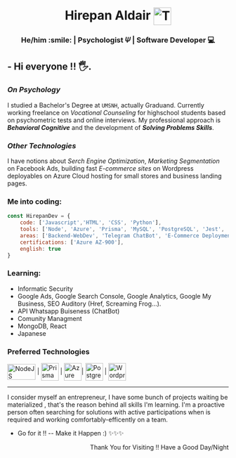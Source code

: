 <h1 align="center">Hirepan Aldair <a href="https://t.me/mussakovadev" target="_blank"><img align="center" src="https://user-images.githubusercontent.com/49933115/139837223-bf23d3a9-4638-4e17-994a-ac8678d5f517.png" alt="Telegram Contact" height="40" width="40" /><a/> </h1>
  
<h3 align="center"> He/him 	:smile: | Psychologist 𝛹 | Software Developer 💻</h3>
  
## - Hi everyone !! :raised_hand_with_fingers_splayed:.
  
  ### _On Psychology_

  I studied a Bachelor's Degree at `UMSNH`, actually Graduand. Currently working freelance on _Vocational Counseling_ for highschool students based on psychometric tests and online interviews.
My professional approach is ***Behavioral Cognitive*** and the development of ***Solving Problems Skills***.
 
  ### _Other Technologies_
 
  I have notions about _Serch Engine Optimization_, _Marketing Segmentation_ on Facebook Ads, building fast _E-commerce sites_ on Wordpress deployables on Azure Cloud hosting for small stores and business landing pages.
  
### Me into coding:
```js
const HirepanDev = {
    code: ['Javascript','HTML', 'CSS', 'Python'],
    tools: ['Node', 'Azure', 'Prisma', 'MySQL', 'PostgreSQL', 'Jest', 'Wordpress', 'Unix', 'Git'],
    areas: ['Backend-WebDev', 'Telegram ChatBot', 'E-Commerce Deployment'],
    certifications: ['Azure AZ-900'],
    english: true
}
```
### Learning:
  - Informatic Security
  - Google Ads, Google Search Console, Google Analytics, Google My Business, SEO Auditory (Href, Screaming Frog...).
  - API Whatsapp Buiseness (ChatBot)
  - Comunity Managment
  - MongoDB, React
  - Japanese
  
### Preferred Technologies
 <a href="https://nodejs.org/" target="_blank"><img align="center" src="https://user-images.githubusercontent.com/83685937/173199406-cc39d819-ea7f-413e-a240-8ec1e32ebc95.png" alt="NodeJS" height="36" width="64" /><a/> | 
 <a href="https://www.prisma.io/" target="_blank"><img align="center" src="https://avatars.githubusercontent.com/u/17219288?s=200&v=4" alt="Prisma ORM" height="40" width="40" /><a/> | 
 <a href="https://azure.microsoft.com/" target="_blank"><img align="center" src="https://user-images.githubusercontent.com/83685937/173172026-2b766549-aab4-4416-8ca2-50f87a5cd1ca.png" alt="Azure" height="40" width="40" /><a/>| 
 <a href="https://www.postgresql.org/" target="_blank"><img align="center" src="https://user-images.githubusercontent.com/83685937/173172096-4aa95683-d2ea-4940-9ab3-67f5369c1065.png" alt="PostgreSQL" height="40" width="40" /><a/> | 
 <a href="https://wordpress.com/" target="_blank"><img align="center" src="https://user-images.githubusercontent.com/83685937/173172123-0f7057fb-cc8a-4d5d-b24f-5513c8ed736c.png" alt="Wordpress" height="40" width="40" /><a/>

----
I consider myself an entrepreneur, I have some bunch of projects waiting be materialized , that's the reason behind all skills I'm learning. I'm a proactive person often searching for solutions with active participations when is required and working comfortably-efficently on a team.
  
- Go for it !!  --  Make it Happen :) ✨✨✨
   
   
<p align="right" >Thank You for Visiting !! Have a Good Day/Night</p>
